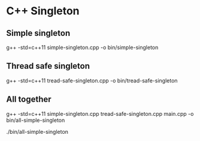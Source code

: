 # C++ Singleton

## Simple singleton
g++ -std=c++11 simple-singleton.cpp -o bin/simple-singleton

## Thread safe singleton
g++ -std=c++11 tread-safe-singleton.cpp -o bin/tread-safe-singleton

## All together
g++ -std=c++11 simple-singleton.cpp tread-safe-singleton.cpp main.cpp -o bin/all-simple-singleton

./bin/all-simple-singleton

